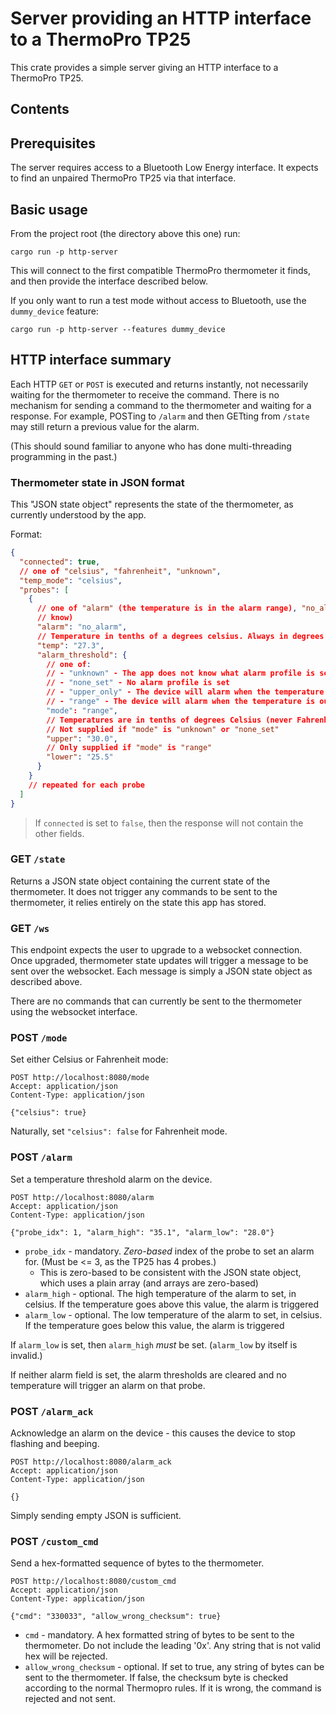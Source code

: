 # Server providing an HTTP interface to a ThermoPro TP25

This crate provides a simple server giving an HTTP interface to a ThermoPro TP25.

## Contents

## Prerequisites

The server requires access to a Bluetooth Low Energy interface. It expects to find an unpaired ThermoPro TP25 via that
interface.

## Basic usage

From the project root (the directory above this one) run:

```
cargo run -p http-server
```

This will connect to the first compatible ThermoPro thermometer it finds, and then provide the interface described
below.

If you only want to run a test mode without access to Bluetooth, use the `dummy_device` feature:

```
cargo run -p http-server --features dummy_device
```

## HTTP interface summary

Each HTTP `GET` or `POST` is executed and returns instantly, not necessarily waiting for the thermometer to receive the
command. There is no mechanism for sending a command to the thermometer and waiting for a response. For example, POSTing
to `/alarm` and then GETting from `/state` may still return a previous value for the alarm.

(This should sound familiar to anyone who has done multi-threading programming in the past.)

### Thermometer state in JSON format

This "JSON state object" represents the state of the thermometer, as currently understood by the app.

Format:

```json
{
  "connected": true,
  // one of "celsius", "fahrenheit", "unknown",
  "temp_mode": "celsius",
  "probes": [
    {
      // one of "alarm" (the temperature is in the alarm range), "no_alarm" (the opposite), "unknown" (the app doesn't 
      // know)
      "alarm": "no_alarm",
      // Temperature in tenths of a degrees celsius. Always in degrees C. Set to "unknown" if no probe connected.
      "temp": "27.3",
      "alarm_threshold": {
        // one of:
        // - "unknown" - The app does not know what alarm profile is set for this probe
        // - "none_set" - No alarm profile is set
        // - "upper_only" - The device will alarm when the temperature crosses "upper"
        // - "range" - The device will alarm when the temperature is outside of "lower" and "upper"
        "mode": "range",
        // Temperatures are in tenths of degrees Celsius (never Fahrenheit)
        // Not supplied if "mode" is "unknown" or "none_set"
        "upper": "30.0",
        // Only supplied if "mode" is "range"
        "lower": "25.5"
      }
    }
    // repeated for each probe
  ]
}
```

> If `connected` is set to `false`, then the response will not contain the other fields.

### GET `/state`

Returns a JSON state object containing the current state of the thermometer. It does not trigger any commands to be
sent to the thermometer, it relies entirely on the state this app has stored.

### GET `/ws`

This endpoint expects the user to upgrade to a websocket connection. Once upgraded, thermometer state updates will
trigger a message to be sent over the websocket. Each message is simply a JSON state object as described above.

There are no commands that can currently be sent to the thermometer using the websocket interface.

### POST `/mode`

Set either Celsius or Fahrenheit mode:

```
POST http://localhost:8080/mode
Accept: application/json
Content-Type: application/json

{"celsius": true}
```

Naturally, set `"celsius": false` for Fahrenheit mode.

### POST `/alarm`

Set a temperature threshold alarm on the device.

```
POST http://localhost:8080/alarm
Accept: application/json
Content-Type: application/json

{"probe_idx": 1, "alarm_high": "35.1", "alarm_low": "28.0"}
```

* `probe_idx` - mandatory. *Zero-based* index of the probe to set an alarm for. (Must be <= 3, as the TP25 has 4
  probes.)
  * This is zero-based to be consistent with the JSON state object, which uses a plain array (and arrays are zero-based)
* `alarm_high` - optional. The high temperature of the alarm to set, in celsius. If the temperature goes above this
  value, the alarm is triggered
* `alarm_low` - optional. The low temperature of the alarm to set, in celsius. If the temperature goes below this
  value, the alarm is triggered

If `alarm_low` is set, then `alarm_high` *must* be set. (`alarm_low` by itself is invalid.)

If neither alarm field is set, the alarm thresholds are cleared and no temperature will trigger an alarm on that probe.

### POST `/alarm_ack`

Acknowledge an alarm on the device - this causes the device to stop flashing and beeping.

```
POST http://localhost:8080/alarm_ack
Accept: application/json
Content-Type: application/json

{}
```

Simply sending empty JSON is sufficient.

### POST `/custom_cmd`

Send a hex-formatted sequence of bytes to the thermometer.

```
POST http://localhost:8080/custom_cmd
Accept: application/json
Content-Type: application/json

{"cmd": "330033", "allow_wrong_checksum": true}
```

* `cmd` - mandatory. A hex formatted string of bytes to be sent to the thermometer. Do not include the leading '0x'. Any
  string that is not valid hex will be rejected.
* `allow_wrong_checksum` - optional. If set to true, any string of bytes can be sent to the thermometer. If false, the
  checksum byte is checked according to the normal Thermopro rules. If it is wrong, the command is rejected and not
  sent.
